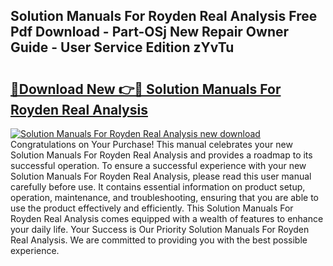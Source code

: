 ## Solution Manuals For Royden Real Analysis Free Pdf Download - Part-OSj New Repair Owner Guide - User Service Edition zYvTu

# <h2><a href="http://bc96205.oget.top/?id=Solution+Manuals+For+Royden+Real+Analysis">🔗Download New 👉🔴 Solution Manuals For Royden Real Analysis</a></h2>

[![Solution Manuals For Royden Real Analysis new download](https://i.imgur.com/5g1atiW.png)](http://bc96205.oget.top/?id=Solution+Manuals+For+Royden+Real+Analysis)
Congratulations on Your Purchase! This manual celebrates your new Solution Manuals For Royden Real Analysis and provides a roadmap to its successful operation. To ensure a successful experience with your new Solution Manuals For Royden Real Analysis, please read this user manual carefully before use. It contains essential information on product setup, operation, maintenance, and troubleshooting, ensuring that you are able to use the product effectively and efficiently. This Solution Manuals For Royden Real Analysis comes equipped with a wealth of features to enhance your daily life. Your Success is Our Priority Solution Manuals For Royden Real Analysis. We are committed to providing you with the best possible experience.
